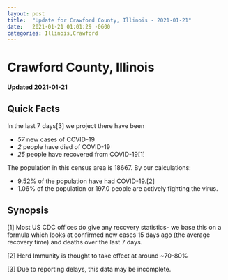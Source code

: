 ```yaml
---
layout: post
title:  "Update for Crawford County, Illinois - 2021-01-21"
date:   2021-01-21 01:01:29 -0600
categories: Illinois,Crawford
---
```


# Crawford County, Illinois
#### Updated 2021-01-21

## Quick Facts

In the last 7 days[3] we project there have been
- *57* new cases of COVID-19
- *2* people have died of COVID-19
- *25* people have recovered from COVID-19[1]

The population in this census area is 18667. By our calculations:
- 9.52% of the population have had COVID-19.[2]
- 1.06% of the population or 197.0 people are actively fighting the virus.

## Synopsis




[1] Most US CDC offices do give any recovery statistics- we base this on a formula which looks at confirmed new cases
15 days ago (the average recovery time) and deaths over the last 7 days.

[2] Herd Immunity is thought to take effect at around ~70-80%

[3] Due to reporting delays, this data may be incomplete.
 
    